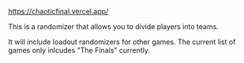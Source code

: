 https://chaoticfinal.vercel.app/

This is a randomizer that allows you to divide players into teams.

It will include loadout randomizers for other games. The current list of games only inlcudes "The Finals" currently.
